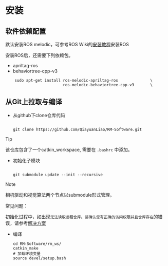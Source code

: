# 安装
## 软件依赖配置
默认安装ROS melodic，可参考ROS Wiki的[安装教程](http://wiki.ros.org/cn)安装ROS

安装ROS后，还需要下列依赖包。
- apriltag-ros
- behaviortree-cpp-v3

```
    sudo apt-get install ros-melodic-apriltag-ros              \
                         ros-melodic-behaviortree-cpp-v3       \
```
## 从Git上拉取与编译
+ 从github下clone仓库代码

    ```
    
    git clone https://github.com/QiayuanLiao/RM-Software.git
    
    ```

> [!Tip]
>
>该仓库包含了一个catkin_workspace, 需要在 `.bashrc` 中添加。

+ 初始化子模块

    ```
    
    git submodule update --init --recursive 
    
    ```

> [!Note]
>
>相机驱动和视觉算法两个节点以submodule形式管理。


常见问题：

初始化过程中，如出现```无法读取远程仓库。请确认您有正确的访问权限并且仓库存在```的错误，请参考[解决方案](https://blog.csdn.net/qq_36770641/article/details/88638573) 

+ 编译
  ```
  cd RM-Software/rm_ws/
  catkin_make
  # 加载环境变量
  source devel/setup.bash
  ```
